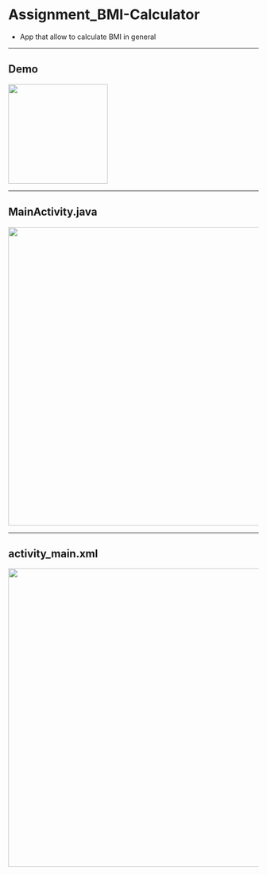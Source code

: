 # Assignment_BMI-Calculator
- App that allow to calculate BMI in general

 ---
 ## Demo
 
 <img src="https://user-images.githubusercontent.com/59039044/134300881-d5e3a362-d32a-470f-8c89-9b907e68d760.gif" width="200">

 ---
 
## MainActivity.java
<img src="https://github.com/Travel-MY/Assignment_BMI-Calculator/blob/master/ReadMe-Assets/MainActivity_java.png" width="600">

 ---
 
## activity_main.xml
<img src="https://github.com/Travel-MY/Assignment_BMI-Calculator/blob/master/ReadMe-Assets/Acitivity_main_xml.png" width="600">


